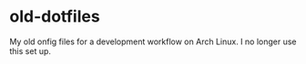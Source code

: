 # old-dotfiles
My old onfig files for a development workflow on Arch Linux.
I no longer use this set up.
